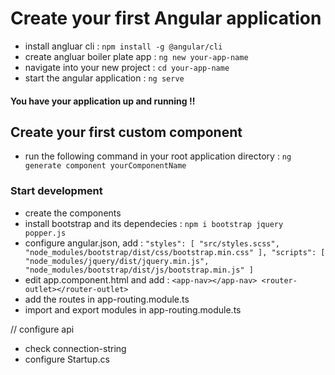 # Create your first Angular application


* install angluar cli :  `npm install -g @angular/cli`
* create angluar boiler plate app :  `ng new your-app-name`
* navigate into your new project :  `cd your-app-name`
* start the angular application :  `ng serve`

#### You have your application up and running !!

## Create your first custom component


* run the following command in your root application directory :  `ng generate component yourComponentName`


### Start development


* create the components
* install bootstrap and its dependecies :  `npm i bootstrap jquery popper.js`
* configure angular.json, add :  `"styles": [
              "src/styles.scss",
              "node_modules/bootstrap/dist/css/bootstrap.min.css"
            ],
            "scripts": [
              "node_modules/jquery/dist/jquery.min.js",
              "node_modules/bootstrap/dist/js/bootstrap.min.js"
            ]`
* edit app.component.html and add :  `<app-nav></app-nav>
<router-outlet></router-outlet>`
* add the routes in app-routing.module.ts
* import and export modules in app-routing.module.ts

 // configure api
* check connection-string
* configure Startup.cs
